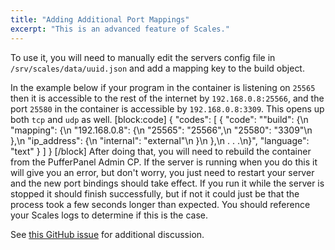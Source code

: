 ```yaml
---
title: "Adding Additional Port Mappings"
excerpt: "This is an advanced feature of Scales."
---
```

To use it, you will need to manually edit the servers config file in `/srv/scales/data/uuid.json` and add a mapping key to the build object.

In the example below if your program in the container is listening on `25565` then it is accessible to the rest of the internet by `192.168.0.8:25566`, and the port `25580` in the container is accessible by `192.168.0.8:3309`. This opens up both `tcp` and `udp` as well.
[block:code]
{
  "codes": [
    {
      "code": "\"build\": {\n    \"mapping\": {\n        \"192.168.0.8\": {\n            \"25565\": \"25566\",\n            \"25580\": \"3309\"\n        },\n        \"ip_address\": {\n            \"internal\": \"external\"\n        }\n    },\n    . . .\n}",
      "language": "text"
    }
  ]
}
[/block]
After doing that, you will need to rebuild the container from the PufferPanel Admin CP. If the server is running when you do this it will give you an error, but don't worry, you just need to restart your server and the new port bindings should take effect. If you run it while the server is stopped it should finish successfully, but if not it could just be that the process took a few seconds longer than expected. You should reference your Scales logs to determine if this is the case.

See [this GitHub issue](https://github.com/PufferPanel/Scales/issues/50) for additional discussion.